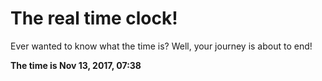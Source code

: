 # The real time clock!

Ever wanted to know what the time is? Well, your journey is about to end!

**The time is Nov 13, 2017, 07:38**